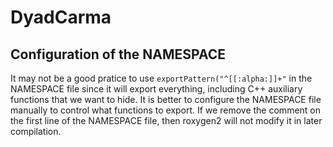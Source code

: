 # DyadCarma

## Configuration of the NAMESPACE

It may not be a good pratice to use `exportPattern("^[[:alpha:]]+"` in the NAMESPACE file since it will export everything, including C++ auxiliary functions that we want to hide. It is better to configure the NAMESPACE file manually to control what functions to export. If we remove the comment on the first line of the NAMESPACE file, then roxygen2 will not modify it in later compilation.
